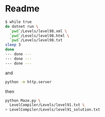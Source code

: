 # Readme

```bash
$ while true
do dotnet run \
  `pwd`/Levels/level98.xml \
  `pwd`/Levels/level98.html \
  `pwd`/Levels/level98.txt
sleep 3
done
--- done ---
--- done ---
--- done ---
```

and

```bash
python -m http.server
```

then

```bash
python Maze.py \
  LevelCompiler/Levels/level91.txt \
> LevelCompiler/Levels/level91_solution.txt
```
